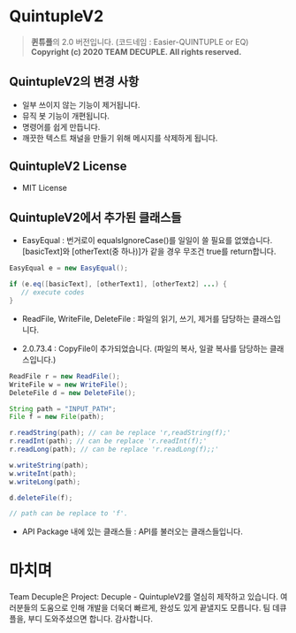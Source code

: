 # QuintupleV2
> **퀸튜플**의 2.0 버전입니다. (코드네임 : Easier-QUINTUPLE or EQ)  
> **Copyright (c) 2020 TEAM DECUPLE. All rights reserved.**

## QuintupleV2의 변경 사항
* 일부 쓰이지 않는 기능이 제거됩니다.
* 뮤직 봇 기능이 개편됩니다.
* 명령어를 쉽게 만듭니다.
* 깨끗한 텍스트 채널을 만들기 위해 메시지를 삭제하게 됩니다.

## QuintupleV2 License
* MIT License
 
 ## QuintupleV2에서 추가된 클래스들
 * EasyEqual : 번거로이 equalsIgnoreCase()를 일일이 쓸 필요를 없앴습니다. [basicText]와 [otherText(중 하나)]가 같을 경우 무조건 true를 return합니다.
 ```java
 EasyEqual e = new EasyEqual();
 
 if (e.eq([basicText], [otherText1], [otherText2] ...) {
    // execute codes
 }
 ```
 * ReadFile, WriteFile, DeleteFile : 파일의 읽기, 쓰기, 제거를 담당하는 클래스입니다.
  - 2.0.73.4 : CopyFile이 추가되었습니다. (파일의 복사, 일괄 복사를 담당하는 클래스입니다.)
 ```java
 ReadFile r = new ReadFile();
 WriteFile w = new WriteFile();
 DeleteFile d = new DeleteFile();
 
 String path = "INPUT_PATH";
 File f = new File(path);
 
 r.readString(path); // can be replace 'r,readString(f);'
 r.readInt(path); // can be replace 'r.readInt(f);'
 r.readLong(path); // can be replace 'r.readLong(f);;'
 
 w.writeString(path);
 w.writeInt(path);
 w.writeLong(path);
 
 d.deleteFile(f);
 
 // path can be replace to 'f'.
 ```
 * API Package 내에 있는 클래스들 : API를 불러오는 클래스들입니다.
 
 # 마치며
 Team Decuple은 Project: Decuple - QuintupleV2를 열심히 제작하고 있습니다.
 여러분들의 도움으로 인해 개발을 더욱더 빠르게, 완성도 있게 끝낼지도 모릅니다.
 팀 데큐플을, 부디 도와주셨으면 합니다. 감사합니다.
